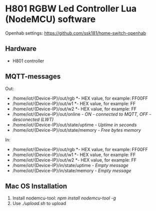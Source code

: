 # H801 RGBW Led Controller Lua (NodeMCU) software
Openhab settings:
https://github.com/ssk181/home-switch-openhab

## Hardware
- H801 controller

## MQTT-messages
Out:

- /home/iot/{Device-IP}/out/rgb          *- HEX value, for example: FF00FF
- /home/iot/{Device-IP}/out/w1           *- HEX value, for example: FF
- /home/iot/{Device-IP}/out/w2           *- HEX value, for example: FF
- /home/iot/{Device-IP}/out/online       *- ON - connected to MQTT, OFF - desconected (LWT)*
- /home/iot/{Device-IP}/out/state/uptime *- Uptime in seconds*
- /home/iot/{Device-IP}/out/state/memory *- Free bytes memory*


In:

- /home/iot/{Device-IP}/out/rgb          *- HEX value, for example: FF00FF
- /home/iot/{Device-IP}/out/w1           *- HEX value, for example: FF
- /home/iot/{Device-IP}/out/w2           *- HEX value, for example: FF
- /home/iot/{Device-IP}/in/state/uptime  *- Empty message*
- /home/iot/{Device-IP}/in/state/memory  *- Empty message*

## Mac OS Installation
1. Install nodemcu-tool:
   *npm install nodemcu-tool -g*
2. Use *./upload.sh* to upload